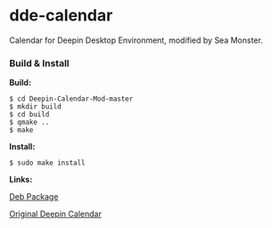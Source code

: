 # dde-calendar
Calendar for Deepin Desktop Environment, modified by Sea Monster.

### Build & Install

**Build:**
```
$ cd Deepin-Calendar-Mod-master
$ mkdir build
$ cd build
$ qmake ..
$ make
```

**Install:**
```
$ sudo make install
```

**Links:**

[Deb Package](https://bbs.deepin.org/forum.php?mod=attachment&aid=NTM3OTJ8ZWI2YjMzZjZ8MTUyMzgwOTgyN3w3MTQxMHwxNTUxODE%3D)

[Original Deepin Calendar](https://github.com/linuxdeepin/dde-calendar)
